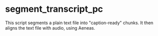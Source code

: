 # segment_transcript_pc
This script segments a plain text file into "caption-ready" chunks. It then aligns the text file with audio, using Aeneas. 

